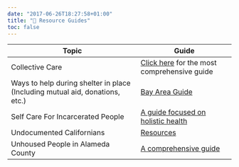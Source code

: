 ```yaml
---
date: "2017-06-26T18:27:58+01:00"
title: "🌈 Resource Guides"
toc: false
---
```


| Topic  | Guide |
|---------|--------|
| Collective Care    | [Click here](https://medium.com/@kittystryker/collective-care-is-our-best-weapon-against-covid-19-851e29568656) for the most comprehensive guide  |
| Ways to help during shelter in place (Including mutual aid, donations, etc.)    | [Bay Area Guide](https://docs.google.com/document/d/1HsJcKHgrRWwY5aQ9QPT2jPkkUg4GfLIwVHmW2Tbc__0/edit?ts=5e717b44#heading=h.fkr5e8lxhz6w)  |
| Self Care For Incarcerated People| [A guide focused on holistic health](https://docs.google.com/document/d/1lyRoOvdPxmEgonEInTvNBoQfgNJhe8VbGc1yfdtDW3c/edit?fbclid=IwAR09gX3xbHVcpRf0UUmwFo9x5a2c3YGlnbIocwprM9gKwwukbwOOna30Fog)  |
| Undocumented Californians | [Resources](https://ciyja.org/covid19/) |
| Unhoused People in Alameda County | [A comprehensive guide](https://docs.google.com/document/d/1jA_VTc6kgMJKulAWb9ZpvoGOr6x8HemFhVV0PqEXtYo/edit?fbclid=IwAR2tD9X4MyDtMOfh4KQoCQDr-x9pmykeyx9g3rq5hjyrjKOl-tBafniYXkU)|
